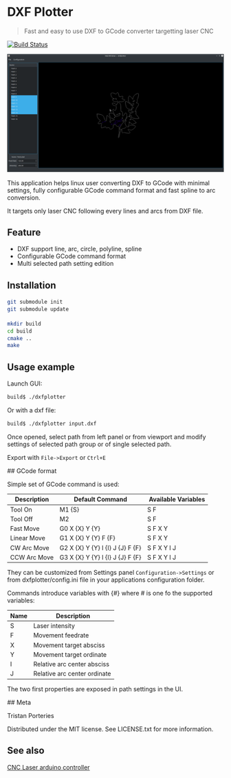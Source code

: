 # DXF Plotter

> Fast and easy to use DXF to GCode converter targetting laser CNC


[![Build Status](https://travis-ci.com/panzergame/dxfplotter.svg?branch=develop)](https://travis-ci.com/panzergame/dxfplotter)

![](doc/screen.png)

This application helps linux user converting DXF to GCode with minimal settings, fully configurable GCode command format and fast spline to arc conversion. 

It targets only laser CNC following every lines and arcs from DXF file.


## Feature

* DXF support line, arc, circle, polyline, spline
* Configurable GCode command format
* Multi selected path setting edition

## Installation

```sh
git submodule init
git submodule update

mkdir build
cd build
cmake ..
make
```

## Usage example

Launch GUI:

```sh
build$ ./dxfplotter
```

Or with a dxf file:

```sh
build$ ./dxfplotter input.dxf
```

Once opened, select path from left panel or from viewport and modify settings of selected path group or of single selected path. 

Export with `File->Export` or `Ctrl+E`

## GCode format

Simple set of GCode command is used:


| Description | Default Command | Available Variables |
| - | - | - |
| Tool On | M1 \{S} | S F |
| Tool Off | M2 | S F|
| Fast Move | G0 X \{X} Y \{Y} | S F X Y |
| Linear Move | G1 X \{X} Y \{Y} F \{F} | S F X Y |
| CW Arc Move | G2 X \{X} Y \{Y} I \{I} J \{J} F \{F} | S F X Y I J |
| CCW Arc Move | G3 X \{X} Y \{Y} I \{I} J \{J} F \{F} | S F X Y I J |

They can be customized from Settings panel `Configuration->Settings` or from dxfplotter/config.ini file in your applications configuration folder.

Commands introduce variables with {#} where # is one fo the supported variables: 

| Name | Description |
| - | - |
| S | Laser intensity |
| F | Movement feedrate |
| X | Movement target absciss |
| Y | Movement target ordinate|
| I | Relative arc center absciss |
| J | Relative arc center ordinate |

The two first properties are exposed in path settings in the UI.

## Meta

Tristan Porteries

Distributed under the MIT license. See LICENSE.txt for more information.

## See also

[CNC Laser arduino controller](https://github.com/panzergame/cnclaser)
